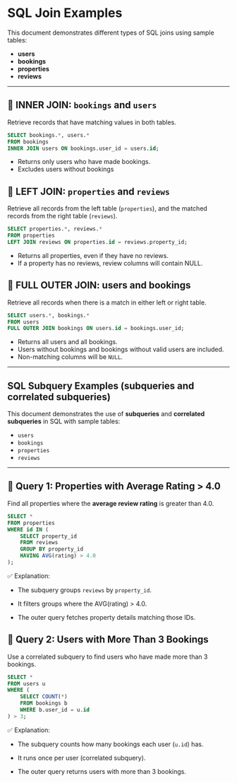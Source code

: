 # SQL Join Examples

This document demonstrates different types of SQL joins using sample tables:  

- **users**  
- **bookings**  
- **properties**  
- **reviews**

---

## 🔹 INNER JOIN: `bookings` and `users`

Retrieve records that have matching values in both tables.

```sql
SELECT bookings.*, users.*
FROM bookings
INNER JOIN users ON bookings.user_id = users.id;
```

- Returns only users who have made bookings.
- Excludes users without bookings

## 🔹 LEFT JOIN: `properties` and `reviews`

Retrieve all records from the left table (`properties`), and the matched records from the right table (`reviews`).

```sql
SELECT properties.*, reviews.*
FROM properties
LEFT JOIN reviews ON properties.id = reviews.property_id;
```

- Returns all properties, even if they have no reviews.
- If a property has no reviews, review columns will contain NULL.

## 🔹 FULL OUTER JOIN: users and bookings

Retrieve all records when there is a match in either left or right table.

```sql
SELECT users.*, bookings.*
FROM users
FULL OUTER JOIN bookings ON users.id = bookings.user_id;
```

- Returns all users and all bookings.
- Users without bookings and bookings without valid users are included.
- Non-matching columns will be `NULL`.

---

## SQL Subquery Examples (subqueries and correlated subqueries)

This document demonstrates the use of **subqueries** and **correlated subqueries** in SQL with sample tables:

- `users`
- `bookings`
- `properties`
- `reviews`

---

## 🔹 Query 1: Properties with Average Rating > 4.0

Find all properties where the **average review rating** is greater than 4.0.

```sql
SELECT *
FROM properties
WHERE id IN (
    SELECT property_id
    FROM reviews
    GROUP BY property_id
    HAVING AVG(rating) > 4.0
);
```

✅ Explanation:

- The subquery groups `reviews` by `property_id`.

- It filters groups where the AVG(rating) > 4.0.

- The outer query fetches property details matching those IDs.

## 🔹 Query 2: Users with More Than 3 Bookings

Use a correlated subquery to find users who have made more than 3 bookings.

```sql
SELECT *
FROM users u
WHERE (
    SELECT COUNT(*)
    FROM bookings b
    WHERE b.user_id = u.id
) > 3;
```

✅ Explanation:

- The subquery counts how many bookings each user (`u.id`) has.

- It runs once per user (correlated subquery).

- The outer query returns users with more than 3 bookings.
